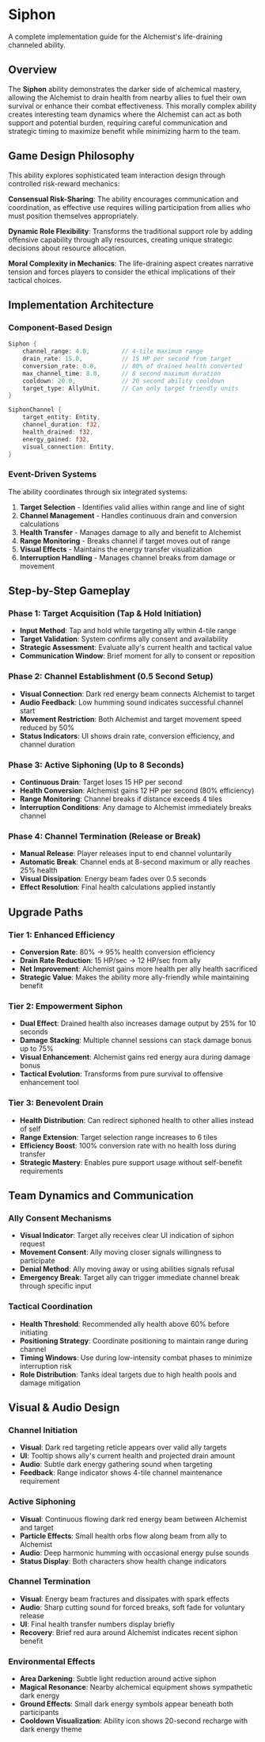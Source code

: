 # Siphon

A complete implementation guide for the Alchemist's life-draining channeled ability.

## Overview

The **Siphon** ability demonstrates the darker side of alchemical mastery, allowing the Alchemist to drain health from nearby allies to fuel their own survival or enhance their combat effectiveness. This morally complex ability creates interesting team dynamics where the Alchemist can act as both support and potential burden, requiring careful communication and strategic timing to maximize benefit while minimizing harm to the team.

## Game Design Philosophy

This ability explores sophisticated team interaction design through controlled risk-reward mechanics:

**Consensual Risk-Sharing**: The ability encourages communication and coordination, as effective use requires willing participation from allies who must position themselves appropriately.

**Dynamic Role Flexibility**: Transforms the traditional support role by adding offensive capability through ally resources, creating unique strategic decisions about resource allocation.

**Moral Complexity in Mechanics**: The life-draining aspect creates narrative tension and forces players to consider the ethical implications of their tactical choices.

## Implementation Architecture

### Component-Based Design

```rust
Siphon {
    channel_range: 4.0,         // 4-tile maximum range
    drain_rate: 15.0,           // 15 HP per second from target
    conversion_rate: 0.8,       // 80% of drained health converted
    max_channel_time: 8.0,      // 8 second maximum duration
    cooldown: 20.0,             // 20 second ability cooldown
    target_type: AllyUnit,      // Can only target friendly units
}

SiphonChannel {
    target_entity: Entity,
    channel_duration: f32,
    health_drained: f32,
    energy_gained: f32,
    visual_connection: Entity,
}
```

### Event-Driven Systems

The ability coordinates through six integrated systems:
1. **Target Selection** - Identifies valid allies within range and line of sight
2. **Channel Management** - Handles continuous drain and conversion calculations
3. **Health Transfer** - Manages damage to ally and benefit to Alchemist
4. **Range Monitoring** - Breaks channel if target moves out of range
5. **Visual Effects** - Maintains the energy transfer visualization
6. **Interruption Handling** - Manages channel breaks from damage or movement

## Step-by-Step Gameplay

### Phase 1: Target Acquisition (Tap & Hold Initiation)
- **Input Method**: Tap and hold while targeting ally within 4-tile range
- **Target Validation**: System confirms ally consent and availability
- **Strategic Assessment**: Evaluate ally's current health and tactical value
- **Communication Window**: Brief moment for ally to consent or reposition

### Phase 2: Channel Establishment (0.5 Second Setup)
- **Visual Connection**: Dark red energy beam connects Alchemist to target
- **Audio Feedback**: Low humming sound indicates successful channel start
- **Movement Restriction**: Both Alchemist and target movement speed reduced by 50%
- **Status Indicators**: UI shows drain rate, conversion efficiency, and channel duration

### Phase 3: Active Siphoning (Up to 8 Seconds)
- **Continuous Drain**: Target loses 15 HP per second
- **Health Conversion**: Alchemist gains 12 HP per second (80% efficiency)
- **Range Monitoring**: Channel breaks if distance exceeds 4 tiles
- **Interruption Conditions**: Any damage to Alchemist immediately breaks channel

### Phase 4: Channel Termination (Release or Break)
- **Manual Release**: Player releases input to end channel voluntarily
- **Automatic Break**: Channel ends at 8-second maximum or ally reaches 25% health
- **Visual Dissipation**: Energy beam fades over 0.5 seconds
- **Effect Resolution**: Final health calculations applied instantly

## Upgrade Paths

### Tier 1: Enhanced Efficiency
- **Conversion Rate**: 80% → 95% health conversion efficiency
- **Drain Rate Reduction**: 15 HP/sec → 12 HP/sec from ally
- **Net Improvement**: Alchemist gains more health per ally health sacrificed
- **Strategic Value**: Makes the ability more ally-friendly while maintaining benefit

### Tier 2: Empowerment Siphon
- **Dual Effect**: Drained health also increases damage output by 25% for 10 seconds
- **Damage Stacking**: Multiple channel sessions can stack damage bonus up to 75%
- **Visual Enhancement**: Alchemist gains red energy aura during damage bonus
- **Tactical Evolution**: Transforms from pure survival to offensive enhancement tool

### Tier 3: Benevolent Drain
- **Health Distribution**: Can redirect siphoned health to other allies instead of self
- **Range Extension**: Target selection range increases to 6 tiles
- **Efficiency Boost**: 100% conversion rate with no health loss during transfer
- **Strategic Mastery**: Enables pure support usage without self-benefit requirements

## Team Dynamics and Communication

### Ally Consent Mechanisms
- **Visual Indicator**: Target ally receives clear UI indication of siphon request
- **Movement Consent**: Ally moving closer signals willingness to participate
- **Denial Method**: Ally moving away or using abilities signals refusal
- **Emergency Break**: Target ally can trigger immediate channel break through specific input

### Tactical Coordination
- **Health Threshold**: Recommended ally health above 60% before initiating
- **Positioning Strategy**: Coordinate positioning to maintain range during channel
- **Timing Windows**: Use during low-intensity combat phases to minimize interruption risk
- **Role Distribution**: Tanks ideal targets due to high health pools and damage mitigation

## Visual & Audio Design

### Channel Initiation
- **Visual**: Dark red targeting reticle appears over valid ally targets
- **UI**: Tooltip shows ally's current health and projected drain amount
- **Audio**: Subtle dark energy gathering sound when targeting
- **Feedback**: Range indicator shows 4-tile channel maintenance requirement

### Active Siphoning
- **Visual**: Continuous flowing dark red energy beam between Alchemist and target
- **Particle Effects**: Small health orbs flow along beam from ally to Alchemist
- **Audio**: Deep harmonic humming with occasional energy pulse sounds
- **Status Display**: Both characters show health change indicators

### Channel Termination
- **Visual**: Energy beam fractures and dissipates with spark effects
- **Audio**: Sharp cutting sound for forced breaks, soft fade for voluntary release
- **UI**: Final health transfer numbers display briefly
- **Recovery**: Brief red aura around Alchemist indicates recent siphon benefit

### Environmental Effects
- **Area Darkening**: Subtle light reduction around active siphon
- **Magical Resonance**: Nearby alchemical equipment shows sympathetic dark energy
- **Ground Effects**: Small dark energy symbols appear beneath both participants
- **Cooldown Visualization**: Ability icon shows 20-second recharge with dark energy theme